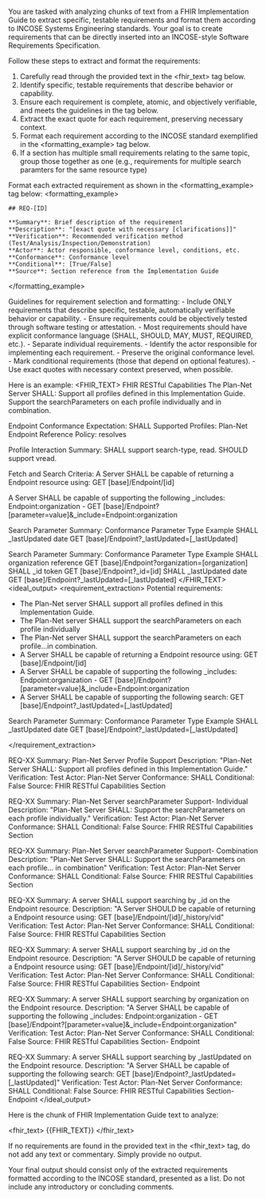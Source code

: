 You are tasked with analyzing chunks of text from a FHIR Implementation Guide to extract specific, testable requirements and format them according to INCOSE Systems Engineering standards. Your goal is to create requirements that can be directly inserted into an INCOSE-style Software Requirements Specification.

<instructions>
Follow these steps to extract and format the requirements:

1. Carefully read through the provided text in the <fhir_text> tag below.
2. Identify specific, testable requirements that describe behavior or capability.
3. Ensure each requirement is complete, atomic, and objectively verifiable, and meets the guidelines in the <guidelines> tag below.
4. Extract the exact quote for each requirement, preserving necessary context.
5. Format each requirement according to the INCOSE standard exemplified in the <formatting_example> tag below.
6. If a section has multiple small requirements relating to the same topic, group those together as one (e.g., requirements for multiple search paramters for the same resource type)
</instructions>

Format each extracted requirement as shown in the <formatting_example> tag below:
<formatting_example>
```
## REQ-[ID]

**Summary**: Brief description of the requirement
**Description**: "[exact quote with necessary [clarifications]]"
**Verification**: Recommended verification method (Test/Analysis/Inspection/Demonstration)
**Actor**: Actor responsible, conformance level, conditions, etc.
**Conformance**: Conformance level
**Conditional**: [True/False]
**Source**: Section reference from the Implementation Guide
```
</formatting_example>

<guidelines>
Guidelines for requirement selection and formatting:
- Include ONLY requirements that describe specific, testable, automatically verifiable behavior or capability.
- Ensure requirements could be objectively tested through software testing or attestation.
- Most requirements should have explicit conformance language (SHALL, SHOULD, MAY, MUST, REQUIRED, etc.).
- Separate individual requirements.
- Identify the actor responsible for implementing each requirement.
- Preserve the original conformance level.
- Mark conditional requirements (those that depend on optional features).
- Use exact quotes with necessary context preserved, when possible.
</guidelines>

Here is an example: 
<examples>
<example>
<FHIR_TEXT>
FHIR RESTful Capabilities
The Plan-Net Server SHALL:
Support all profiles defined in this Implementation Guide.
Support the searchParameters on each profile individually and in combination.

Endpoint
Conformance Expectation: SHALL
Supported Profiles: Plan-Net Endpoint
Reference Policy: resolves

Profile Interaction Summary:
SHALL support search-type, read.
SHOULD support vread.

Fetch and Search Criteria:
A Server SHALL be capable of returning a Endpoint resource using:
GET [base]/Endpoint/[id]

A Server SHALL be capable of supporting the following _includes:
Endpoint:organization - GET [base]/Endpoint?[parameter=value]&_include=Endpoint:organization

Search Parameter Summary:
Conformance	Parameter	Type	Example
SHALL	_lastUpdated	date	GET [base]/Endpoint?_lastUpdated=[_lastUpdated]

Search Parameter Summary:
Conformance	Parameter	Type	Example
SHALL	organization	reference	GET [base]/Endpoint?organization=[organization]
SHALL	_id	token	GET [base]/Endpoint?_id=[id]
SHALL	_lastUpdated	date	GET [base]/Endpoint?_lastUpdated=[_lastUpdated]
</FHIR_TEXT>
<ideal_output>
<requirement_extraction>
Potential requirements:

- The Plan-Net server SHALL support all profiles defined in this Implementation Guide.
- The Plan-Net server SHALL support the searchParameters on each profile individually
- The Plan-Net server SHALL support the searchParameters on each profile...in combination.
- A Server SHALL be capable of returning a Endpoint resource using:
GET [base]/Endpoint/[id]
- A Server SHALL be capable of supporting the following _includes: Endpoint:organization - GET [base]/Endpoint?[parameter=value]&_include=Endpoint:organization
- A Server SHALL be capable of supporting the following search: GET [base]/Endpoint?_lastUpdated=[_lastUpdated]

Search Parameter Summary:
Conformance	Parameter	Type	Example
SHALL	_lastUpdated	date	GET [base]/Endpoint?_lastUpdated=[_lastUpdated]

</requirement_extraction>

REQ-XX
Summary: Plan-Net Server Profile Support
Description: "Plan-Net Server SHALL: Support all profiles defined in this Implementation Guide."
Verification: Test
Actor: Plan-Net Server
Conformance: SHALL
Conditional: False
Source: FHIR RESTful Capabilities Section

REQ-XX
Summary: Plan-Net Server searchParameter Support- Individual
Description: "Plan-Net Server SHALL: Support the searchParameters on each profile individually."
Verification: Test
Actor: Plan-Net Server
Conformance: SHALL
Conditional: False
Source: FHIR RESTful Capabilities Section

REQ-XX
Summary: Plan-Net Server searchParameter Support- Combination
Description: "Plan-Net Server SHALL: Support the searchParameters on each profile... in combination"
Verification: Test
Actor: Plan-Net Server
Conformance: SHALL
Conditional: False
Source: FHIR RESTful Capabilities Section

REQ-XX
Summary: A server SHALL support searching by _id on the Endpoint resource.
Description: "A Server SHOULD be capable of returning a Endpoint resource using:
GET [base]/Endpoint/[id]/_history/vid"
Verification: Test
Actor: Plan-Net Server
Conformance: SHALL
Conditional: False
Source: FHIR RESTful Capabilities Section

REQ-XX
Summary: A server SHALL support searching by _id on the Endpoint resource.
Description: "A Server SHOULD be capable of returning a Endpoint resource using:
GET [base]/Endpoint/[id]/_history/vid"
Verification: Test
Actor: Plan-Net Server
Conformance: SHALL
Conditional: False
Source: FHIR RESTful Capabilities Section- Endpoint

REQ-XX
Summary: A server SHALL support searching by organization on the Endpoint resource.
Description: "A Server SHALL be capable of supporting the following _includes: Endpoint:organization - GET [base]/Endpoint?[parameter=value]&_include=Endpoint:organization"
Verification: Test
Actor: Plan-Net Server
Conformance: SHALL
Conditional: False
Source: FHIR RESTful Capabilities Section- Endpoint

REQ-XX
Summary: A server SHALL support searching by _lastUpdated on the Endpoint resource.
Description: "A Server SHALL be capable of supporting the following search: GET [base]/Endpoint?_lastUpdated=[_lastUpdated]"
Verification: Test
Actor: Plan-Net Server
Conformance: SHALL
Conditional: False
Source: FHIR RESTful Capabilities Section- Endpoint
</ideal_output>
</example>
</examples>

Here is the chunk of FHIR Implementation Guide text to analyze:

<fhir_text>
{{FHIR_TEXT}}
</fhir_text>

If no requirements are found in the provided text in the <fhir_text> tag, do not add any text or commentary. Simply provide no output.

Your final output should consist only of the extracted requirements formatted according to the INCOSE standard, presented as a list. Do not include any introductory or concluding comments.